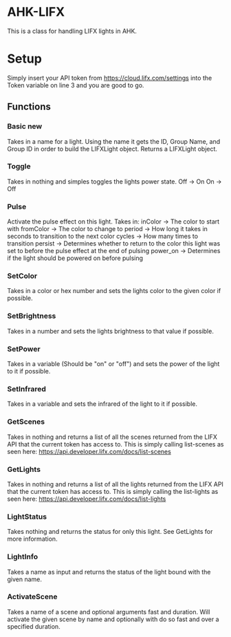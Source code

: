 # AHK-LIFX
This is a class for handling LIFX lights in AHK.

# Setup
Simply insert your API token from https://cloud.lifx.com/settings into the Token variable on line 3 and you are good to go.

## Functions


### Basic new
Takes in a name for a light. Using the name it gets the ID, Group Name, and Group ID in order to build the LIFXLight object.
Returns a LIFXLight object.

### Toggle
Takes in nothing and simples toggles the lights power state.
Off -> On
On  -> Off

### Pulse
Activate the pulse effect on this light.
Takes in:
inColor    -> The color to start with 
fromColor  -> The color to change to
period     -> How long it takes in seconds to transition to the next color
cycles     -> How many times to transition
persist    -> Determines whether to return to the color this light was set to before the pulse effect at the end of pulsing
power_on   -> Determines if the light should be powered on before pulsing

### SetColor
Takes in a color or hex number and sets the lights color to the given color if possible.

### SetBrightness
Takes in a number and sets the lights brightness to that value if possible.

### SetPower
Takes in a variable (Should be "on" or "off") and sets the power of the light to it if possible.

### SetInfrared
Takes in a variable and sets the infrared of the light to it if possible.

### GetScenes
Takes in nothing and returns a list of all the scenes returned from the LIFX API that the current token has access to.
This is simply calling list-scenes as seen here: https://api.developer.lifx.com/docs/list-scenes

### GetLights
Takes in nothing and returns a list of all the lights returned from the LIFX API that the current token has access to.
This is simply calling the list-lights as seen here: https://api.developer.lifx.com/docs/list-lights

### LightStatus
Takes nothing and returns the status for only this light.
See GetLights for more information.

### LightInfo
Takes a name as input and returns the status of the light bound with the given name.

### ActivateScene
Takes a name of a scene and optional arguments fast and duration.
Will activate the given scene by name and optionally with do so fast and over a specified duration.
